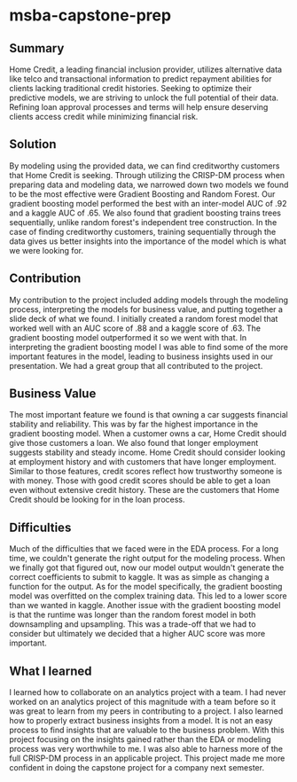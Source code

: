 # msba-capstone-prep
## Summary
Home Credit, a leading financial inclusion provider, utilizes alternative data like telco and transactional information to predict repayment abilities for clients lacking traditional credit histories. Seeking to optimize their predictive models, we are striving to unlock the full potential of their data. Refining loan approval processes and terms will help ensure deserving clients access credit while minimizing financial risk. 

## Solution
By modeling using the provided data, we can find creditworthy customers that Home Credit is seeking. Through utilizing the CRISP-DM process when preparing data and modeling data, we narrowed down two models we found to be the most effective were Gradient Boosting and Random Forest. Our gradient boosting model performed the best with an inter-model AUC of .92 and a kaggle AUC of .65. 
We also found that gradient boosting trains trees sequentially, unlike random forest's independent tree construction. In the case of finding creditworthy customers, training sequentially through the data gives us better insights into the importance of the model which is what we were looking for.  

## Contribution
My contribution to the project included adding models through the modeling process, interpreting the models for business value, and putting together a slide deck of what we found. I initially created a random forest model that worked well with an AUC score of .88 and a kaggle score of .63. The gradient boosting model outperformed it so we went with that. In interpreting the gradient boosting model I was able to find some of the more important features in the model, leading to business insights used in our presentation. We had a great group that all contributed to the project.

## Business Value
The most important feature we found is that owning a car suggests financial stability and reliability. This was by far the highest importance in the gradient boosting model. When a customer owns a car, Home Credit should give those customers a loan. We also found that longer employment suggests stability and steady income. Home Credit should consider looking at employment history and with customers that have longer employment. Similar to those features, credit scores reflect how trustworthy someone is with money. Those with good credit scores should be able to get a loan even without extensive credit history. These are the customers that Home Credit should be looking for in the loan process. 

## Difficulties
Much of the difficulties that we faced were in the EDA process. For a long time, we couldn't generate the right output for the modeling process. When we finally got that figured out, now our model output wouldn't generate the correct coefficients to submit to kaggle. It was as simple as changing a function for the output. As for the model specifically, the gradient boosting model was overfitted on the complex training data. This led to a lower score than we wanted in kaggle. Another issue with the gradient boosting model is that the runtime was longer than the random forest model in both downsampling and upsampling. This was a trade-off that we had to consider but ultimately we decided that a higher AUC score was more important. 

## What I learned
I learned how to collaborate on an analytics project with a team. I had never worked on an analytics project of this magnitude with a team before so it was great to learn from my peers in contributing to a project. I also learned how to properly extract business insights from a model. It is not an easy process to find insights that are valuable to the business problem. With this project focusing on the insights gained rather than the EDA or modeling process was very worthwhile to me. I was also able to harness more of the full CRISP-DM process in an applicable project. This project made me more confident in doing the capstone project for a company next semester. 
